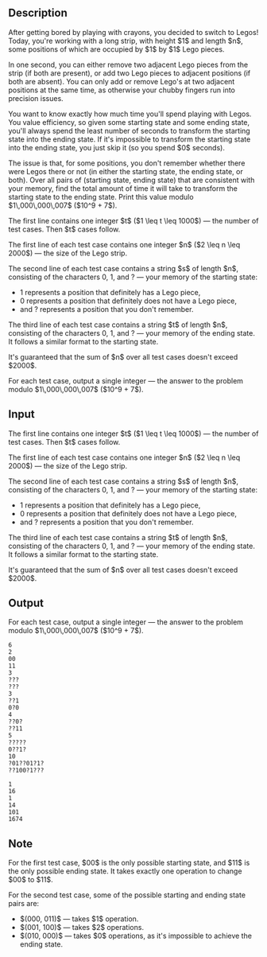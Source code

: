 ## Description

<div><p>After getting bored by playing with crayons, you decided to switch to Legos! Today, you're working with a long strip, with height $1$ and length $n$, some positions of which are occupied by $1$ by $1$ Lego pieces.</p><p>In one second, you can either remove two <span class="tex-font-style-it">adjacent</span> Lego pieces from the strip (if both are present), or add two Lego pieces to <span class="tex-font-style-it">adjacent</span> positions (if both are absent). You can only add or remove Lego's at two adjacent positions at the same time, as otherwise your chubby fingers run into precision issues.</p><p>You want to know exactly how much time you'll spend playing with Legos. You value efficiency, so given some starting state and some ending state, you'll always spend the least number of seconds to transform the starting state into the ending state. If it's impossible to transform the starting state into the ending state, you just skip it (so you spend $0$ seconds).</p><p>The issue is that, for some positions, you don't remember whether there were Legos there or not (in either the starting state, the ending state, or both). Over all pairs of (starting state, ending state) that are consistent with your memory, find the total amount of time it will take to transform the starting state to the ending state. Print this value modulo $1\,000\,000\,007$ ($10^9 + 7$). </p></div><div class="input-specification"><p>The first line contains one integer $t$ ($1 \leq t \leq 1000$)&nbsp;— the number of test cases. Then $t$ cases follow.</p><p>The first line of each test case contains one integer $n$ ($2 \leq n \leq 2000$)&nbsp;— the size of the Lego strip.</p><p>The second line of each test case contains a string $s$ of length $n$, consisting of the characters <span class="tex-font-style-tt">0</span>, <span class="tex-font-style-tt">1</span>, and <span class="tex-font-style-tt">?</span>&nbsp;— your memory of the starting state: </p><ul> <li> <span class="tex-font-style-tt">1</span> represents a position that definitely has a Lego piece, </li><li> <span class="tex-font-style-tt">0</span> represents a position that definitely does not have a Lego piece, </li><li> and <span class="tex-font-style-tt">?</span> represents a position that you don't remember. </li></ul><p>The third line of each test case contains a string $t$ of length $n$, consisting of the characters <span class="tex-font-style-tt">0</span>, <span class="tex-font-style-tt">1</span>, and <span class="tex-font-style-tt">?</span>&nbsp;— your memory of the ending state. It follows a similar format to the starting state.</p><p>It's guaranteed that the sum of $n$ over all test cases doesn't exceed $2000$.</p></div><div class="output-specification"><p>For each test case, output a single integer&nbsp;— the answer to the problem modulo $1\,000\,000\,007$ ($10^9 + 7$). </p></div>

## Input

<p>The first line contains one integer $t$ ($1 \leq t \leq 1000$)&nbsp;— the number of test cases. Then $t$ cases follow.</p><p>The first line of each test case contains one integer $n$ ($2 \leq n \leq 2000$)&nbsp;— the size of the Lego strip.</p><p>The second line of each test case contains a string $s$ of length $n$, consisting of the characters <span class="tex-font-style-tt">0</span>, <span class="tex-font-style-tt">1</span>, and <span class="tex-font-style-tt">?</span>&nbsp;— your memory of the starting state: </p><ul> <li> <span class="tex-font-style-tt">1</span> represents a position that definitely has a Lego piece, </li><li> <span class="tex-font-style-tt">0</span> represents a position that definitely does not have a Lego piece, </li><li> and <span class="tex-font-style-tt">?</span> represents a position that you don't remember. </li></ul><p>The third line of each test case contains a string $t$ of length $n$, consisting of the characters <span class="tex-font-style-tt">0</span>, <span class="tex-font-style-tt">1</span>, and <span class="tex-font-style-tt">?</span>&nbsp;— your memory of the ending state. It follows a similar format to the starting state.</p><p>It's guaranteed that the sum of $n$ over all test cases doesn't exceed $2000$.</p>

## Output

<p>For each test case, output a single integer&nbsp;— the answer to the problem modulo $1\,000\,000\,007$ ($10^9 + 7$). </p>





```input1
6
2
00
11
3
???
???
3
??1
0?0
4
??0?
??11
5
?????
0??1?
10
?01??01?1?
??100?1???
```




```output1
1
16
1
14
101
1674
```



## Note

<p>For the first test case, $00$ is the only possible starting state, and $11$ is the only possible ending state. It takes exactly one operation to change $00$ to $11$.</p><p>For the second test case, some of the possible starting and ending state pairs are: </p><ul> <li> $(000, 011)$&nbsp;— takes $1$ operation. </li><li> $(001, 100)$&nbsp;— takes $2$ operations. </li><li> $(010, 000)$&nbsp;— takes $0$ operations, as it's impossible to achieve the ending state. </li></ul>
